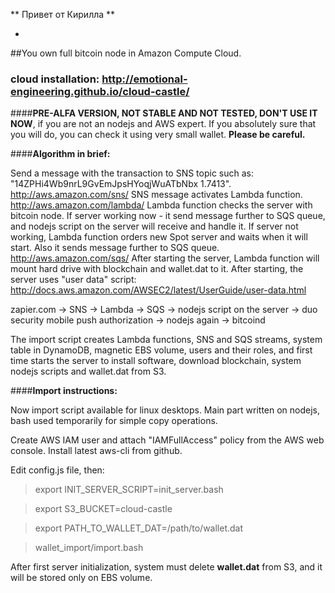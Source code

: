 **
Привет от Кирилла
**

-

##You own full bitcoin node in Amazon Compute Cloud.

### cloud installation: http://emotional-engineering.github.io/cloud-castle/

####**PRE-ALFA VERSION, NOT STABLE AND NOT TESTED, DON'T USE IT NOW**, if you are not an nodejs and AWS expert.
If you absolutely sure that you will do, you can check it using very small wallet.
**Please be careful.**

####**Algorithm in brief:**

Send a message with the transaction to SNS topic such as: "14ZPHi4Wb9nrL9GvEmJpsHYoqjWuATbNbx 1.7413". http://aws.amazon.com/sns/
SNS message activates Lambda function. http://aws.amazon.com/lambda/
Lambda function checks the server with bitcoin node.
If server working now - it send message further to SQS queue, and nodejs script on the server will receive and handle it.
If server not working, Lambda function orders new Spot server and waits when it will start. Also it sends message further to SQS queue. http://aws.amazon.com/sqs/
After starting the server, Lambda function will mount hard drive with blockchain and wallet.dat to it.
After starting, the server uses "user data" script: http://docs.aws.amazon.com/AWSEC2/latest/UserGuide/user-data.html

zapier.com -> SNS -> Lambda -> SQS -> nodejs script on the server -> duo security mobile push authorization -> nodejs again -> bitcoind

The import script creates Lambda functions, SNS and SQS streams, system table in DynamoDB, magnetic EBS volume, users and their roles, and first time starts the server to install software, download blockchain, system nodejs scripts and wallet.dat from S3.

####**Import instructions:**

Now import script available for linux desktops.
Main part written on nodejs, bash used temporarily for simple copy operations.

Create AWS IAM user and attach "IAMFullAccess" policy from the AWS web console.
Install latest aws-cli from github.

Edit config.js file, then:

> export INIT_SERVER_SCRIPT=init_server.bash

> export S3_BUCKET=cloud-castle

> export PATH_TO_WALLET_DAT=/path/to/wallet.dat

> wallet_import/import.bash

After first server initialization, system must delete **wallet.dat** from S3, and it will be stored only on EBS volume.
